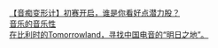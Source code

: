   
[【音痴变形计】初赛开启，谁是你看好点潜力股？](http://www.dianyue.me/archives/720/r1wf5wk2827ytwpe/)  
[音乐的音乐性](http://www.dianyue.me/archives/525/3oq9xlvm41mprnmm/)  
[在比利时的Tomorrowland，寻找中国电音的“明日之地”。](http://www.dianyue.me/archives/873/yz1oygm70dp6l924/)